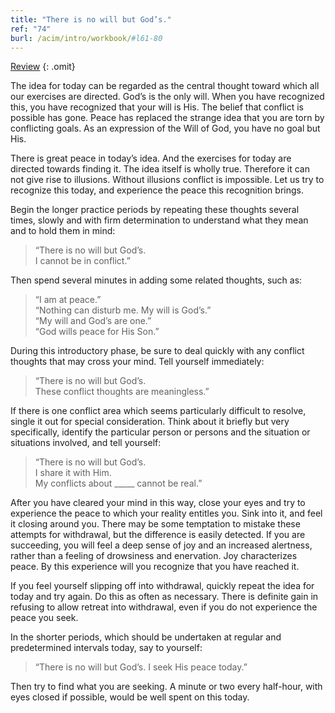 ```yaml
---
title: "There is no will but God’s."
ref: "74"
burl: /acim/intro/workbook/#l61-80
---
```


<a class="hide-review" href="/workbook/l087/#l074">Review</a>
{: .omit}

The idea for today can be regarded as the central thought toward which
all our exercises are directed. God’s is the only will. When you have
recognized this, you have recognized that your will is His. The belief
that conflict is possible has gone. Peace has replaced the strange idea
that you are torn by conflicting goals. As an expression of the Will of
God, you have no goal but His.

There is great peace in today’s idea. And the exercises for today are
directed towards finding it. The idea itself is wholly true. Therefore
it can not give rise to illusions. Without illusions conflict is
impossible. Let us try to recognize this today, and experience the peace
this recognition brings.

Begin the longer practice periods by repeating these thoughts several
times, slowly and with firm determination to understand what they mean
and to hold them in mind:

> “There is no will but God’s.<br/>
> I cannot be in conflict.”

Then spend several minutes in adding some related thoughts, such as:

> “I am at peace.”<br/>
> “Nothing can disturb me. My will is God’s.”<br/>
> “My will and God’s are one.”<br/>
> “God wills peace for His Son.”

During this introductory phase, be sure to deal quickly with any
conflict thoughts that may cross your mind. Tell yourself immediately:

> “There is no will but God’s.<br/>
> These conflict thoughts are meaningless.”

If there is one conflict area which seems particularly difficult to
resolve, single it out for special consideration. Think about it briefly
but very specifically, identify the particular person or persons and the
situation or situations involved, and tell yourself:

> “There is no will but God’s.<br/>
> I share it with Him.<br/>
> My conflicts about \_\_\_\_\_ cannot be real.”

After you have cleared your mind in this way, close your eyes and try to
experience the peace to which your reality entitles you. Sink into it,
and feel it closing around you. There may be some temptation to mistake
these attempts for withdrawal, but the difference is easily detected. If
you are succeeding, you will feel a deep sense of joy and an increased
alertness, rather than a feeling of drowsiness and enervation. Joy
characterizes peace. By this experience will you recognize that you have
reached it.

If you feel yourself slipping off into withdrawal, quickly repeat the
idea for today and try again. Do this as often as necessary. There is
definite gain in refusing to allow retreat into withdrawal, even if you
do not experience the peace you seek.

In the shorter periods, which should be undertaken at regular and
predetermined intervals today, say to yourself:

> “There is no will but God’s.
> I seek His peace today.”

Then try to find what you are seeking. A minute or two every half-hour,
with eyes closed if possible, would be well spent on this today.

